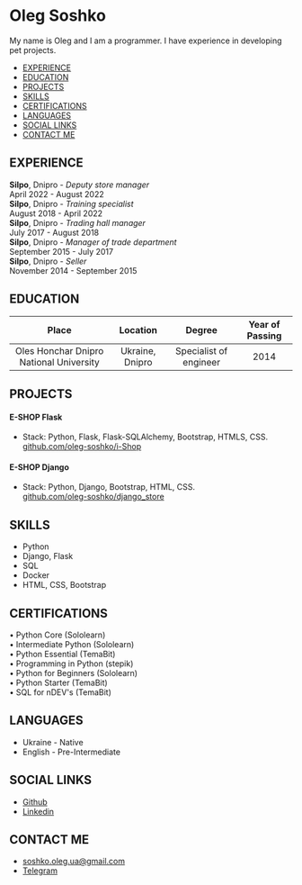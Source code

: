 # Oleg Soshko #

My name is Oleg and I am a programmer. 
I have experience in developing pet projects.

- [EXPERIENCE](#experience)
- [EDUCATION](#education)
- [PROJECTS](#projects)
- [SKILLS](#skills)
- [CERTIFICATIONS](#certifications)
- [LANGUAGES](#languages)
- [SOCIAL LINKS](#social-links)
- [CONTACT ME](#contact-me)


## EXPERIENCE
**Silpo**, Dnipro - *Deputy store manager*  
    April 2022 - August 2022  
**Silpo**, Dnipro - *Training specialist*  
    August 2018 - April 2022  
**Silpo**, Dnipro - *Trading hall manager*  
    July 2017 - August 2018  
**Silpo**, Dnipro - *Manager of trade department*  
    September 2015 - July 2017  
**Silpo**, Dnipro - *Seller*  
    November 2014 - September 2015  

## EDUCATION

| Place | Location | Degree | Year of Passing |
| :---: |  :---: |  :---: |  :---: |
| Oles Honchar Dnipro National University |  Ukraine, Dnipro |  Specialist of engineer |  2014 |

## PROJECTS
#### E-SHOP Flask
* Stack: Python, Flask, Flask-SQLAlchemy, Bootstrap, HTMLS, CSS.  
    [github.com/oleg-soshko/i-Shop](https://github.com/oleg-soshko/i-Shop)

#### E-SHOP Django
* Stack: Python, Django, Bootstrap, HTML, CSS.  
    [github.com/oleg-soshko/django_store](https://github.com/oleg-soshko/django_store)

## SKILLS

* Python 
* Django, Flask
* SQL
* Docker
* HTML, CSS, Bootstrap

## CERTIFICATIONS

• Python Core (Sololearn)  
• Intermediate Python (Sololearn)  
• Python Essential (TemaBit)  
• Programming in Python (stepik)  
• Python for Beginners (Sololearn)  
• Python Starter (TemaBit)  
• SQL for nDEV's (TemaBit)  

## LANGUAGES
* Ukraine - Native
* English - Pre-Intermediate

## SOCIAL LINKS
* [Github](https://github.com/oleg-soshko)
* [Linkedin](https://www.linkedin.com/in/oleg-soshko/)
## CONTACT ME
* [soshko.oleg.ua@gmail.com](mailto:soshko.oleg.ua@gmail.com)
* [Telegram](https://t.me/o_soshko)